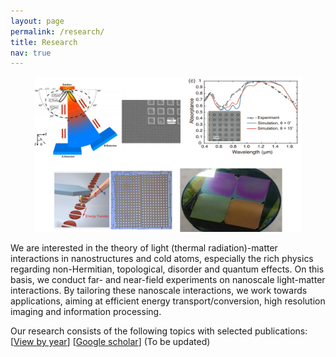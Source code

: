 ```yaml
---
layout: page
permalink: /research/
title: Research
nav: true
---
```


<center>
<img src="../assets/img/research.png" style="width: 85%"/>
</center>

We are interested in the theory of light (thermal radiation)-matter interactions in nanostructures and cold atoms, especially the rich physics regarding non-Hermitian, topological, disorder and quantum effects. On this basis, we conduct far- and near-field experiments on nanoscale light-matter interactions. By tailoring these nanoscale interactions, we work towards applications, aiming at efficient energy transport/conversion, high resolution imaging and information processing.


Our research consists of the following topics with selected publications: [[View by year](https://wangboxiang-sjtu.github.io/publications/)] [[Google scholar](https://scholar.google.com/citations?user=5KgNBgUAAAAJ)]
(To be updated)
